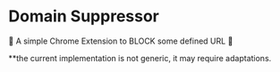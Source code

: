 # Domain Suppressor

🚫 A simple Chrome Extension to BLOCK some defined URL 🚫

**the current implementation is not generic, it may require adaptations. 

